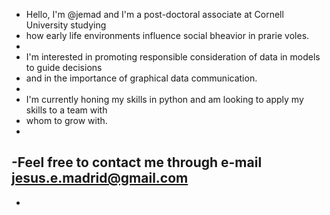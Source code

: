 - Hello, I'm @jemad and I'm a post-doctoral associate at Cornell University studying
- how early life environments influence social bheavior in prarie voles. 
-
- I'm interested in promoting responsible consideration of data in models to guide decisions
- and in the importance of graphical data communication. 
- 
- I'm currently honing my skills in python and am looking to apply my skills to a team with
- whom to grow with.
-
-Feel free to contact me through e-mail jesus.e.madrid@gmail.com
-
-
<!---
jemad/jemad is a ✨ special ✨ repository because its `README.md` (this file) appears on your GitHub profile.
You can click the Preview link to take a look at your changes.
--->
